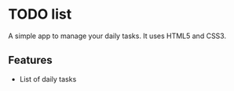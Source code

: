 # TODO list
A simple app to manage your daily tasks.
It uses HTML5 and CSS3.

## Features
* List of daily tasks

